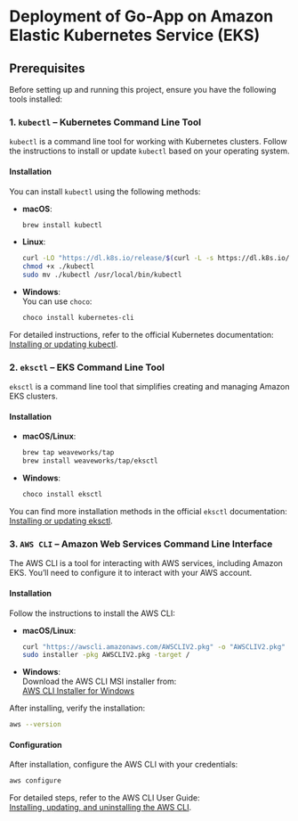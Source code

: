 
# Deployment of Go-App on Amazon Elastic Kubernetes Service (EKS)

## Prerequisites

Before setting up and running this project, ensure you have the following tools installed:

### 1. `kubectl` – Kubernetes Command Line Tool
`kubectl` is a command line tool for working with Kubernetes clusters. Follow the instructions to install or update `kubectl` based on your operating system.

#### Installation
You can install `kubectl` using the following methods:

- **macOS**:  
  ```bash
  brew install kubectl
  ```
  
- **Linux**:  
  ```bash
  curl -LO "https://dl.k8s.io/release/$(curl -L -s https://dl.k8s.io/release/stable.txt)/bin/linux/amd64/kubectl"
  chmod +x ./kubectl
  sudo mv ./kubectl /usr/local/bin/kubectl
  ```

- **Windows**:  
  You can use `choco`:
  ```powershell
  choco install kubernetes-cli
  ```

For detailed instructions, refer to the official Kubernetes documentation:  
[Installing or updating kubectl](https://kubernetes.io/docs/tasks/tools/).

### 2. `eksctl` – EKS Command Line Tool
`eksctl` is a command line tool that simplifies creating and managing Amazon EKS clusters.

#### Installation
- **macOS/Linux**:  
  ```bash
  brew tap weaveworks/tap
  brew install weaveworks/tap/eksctl
  ```

- **Windows**:  
  ```powershell
  choco install eksctl
  ```

You can find more installation methods in the official `eksctl` documentation:  
[Installing or updating eksctl](https://eksctl.io/introduction/#installation).

### 3. `AWS CLI` – Amazon Web Services Command Line Interface
The AWS CLI is a tool for interacting with AWS services, including Amazon EKS. You’ll need to configure it to interact with your AWS account.

#### Installation
Follow the instructions to install the AWS CLI:
- **macOS/Linux**:  
  ```bash
  curl "https://awscli.amazonaws.com/AWSCLIV2.pkg" -o "AWSCLIV2.pkg"
  sudo installer -pkg AWSCLIV2.pkg -target /
  ```

- **Windows**:  
  Download the AWS CLI MSI installer from:  
  [AWS CLI Installer for Windows](https://awscli.amazonaws.com/AWSCLIV2.msi)

After installing, verify the installation:
```bash
aws --version
```

#### Configuration
After installation, configure the AWS CLI with your credentials:
```bash
aws configure
```

For detailed steps, refer to the AWS CLI User Guide:  
[Installing, updating, and uninstalling the AWS CLI](https://docs.aws.amazon.com/cli/latest/userguide/install-cliv2.html).


